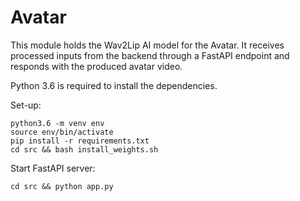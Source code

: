 # Avatar

This module holds the Wav2Lip AI model for the Avatar. It receives processed inputs from the backend through a FastAPI endpoint and responds with the produced avatar video. 

Python 3.6 is required to install the dependencies.

Set-up:

    python3.6 -m venv env
    source env/bin/activate
    pip install -r requirements.txt
    cd src && bash install_weights.sh

Start FastAPI server:

    cd src && python app.py
